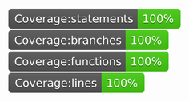 ![Coverage statements](./badges/badge-statements.svg?raw=true)
![Coverage branches](./badges/badge-branches.svg)
![Coverage functions](./badges/badge-functions.svg)
![Coverage lines](./badges/badge-lines.svg)
